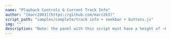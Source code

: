 ```yaml
---
name: "Playback Controls & Current Track Info"
author: "[marc2003](https://github.com/marc2k3)"
script_path: "samples/complete/track info + seekbar + buttons.js"
img: ""
description: "Note: the panel with this script must have a height of ~60-80px, otherwise it might look borked."
---
```

